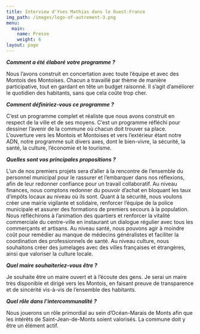 ```yaml
---
title: Interview d'Yves Mathias dans le Ouest-France
img_path: /images/logo-of-autrement-3.png
menu:
  main:
    name: Presse
    weight: 6
layout: page
---
```

***Comment a été élaboré votre programme ?***



Nous l’avons construit en concertation avec toute l’équipe et avec des Montois des Montoises. Chacun a travaillé par thème de manière participative, tout en gardant en tête un budget raisonné. Il s’agit d’améliorer le quotidien des habitants, sans que cela coûte trop cher.



***Comment définiriez-vous ce programme ?***



C’est un programme complet et réaliste que nous avons construit en respect de la ville et de ses moyens. C’est un programme réfléchi pour dessiner l’avenir de la commune où chacun doit trouver sa place. L’ouverture vers les Montois et Montoises et vers l’extérieur étant notre ADN, notre programme suit divers axes, dont le bien-vivre, la sécurité, la santé, la culture, l’économie et le tourisme.



***Quelles sont vos principales propositions ?***



L’un de nos premiers projets sera d’aller à la rencontre de l’ensemble du personnel municipal pour le rassurer et l’embarquer dans nos réflexions, afin de leur redonner confiance pour un travail collaboratif. Au niveau finances, nous comptons redonner du pouvoir d’achat en bloquant les taux d’impôts locaux au niveau où ils sont. Quant à la sécurité, nous voulons créer une mairie vigilante et solidaire, renforcer l’équipe de la police municipale et assurer des formations de premiers secours à la population. Nous réfléchirons à l’animation des quartiers et renforcer la vitalité commerciale du centre-ville en instaurant un dialogue régulier avec tous les commerçants et artisans. Au niveau santé, nous pouvons agir à moindre coût pour remédier au manque de médecins généralistes et faciliter la coordination des professionnels de santé. Au niveau culture, nous souhaitons créer des jumelages avec des villes françaises et étrangères, ainsi que valoriser la culture locale.



***Quel maire souhaiteriez-vous être ?***



Je souhaite être un maire ouvert et à l’écoute des gens. Je serai un maire très disponible et dirigé vers les Montois, en faisant preuve de transparence et de sincérité vis-à-vis de l’ensemble des habitants.



***Quel rôle dans l’intercommunalité ?***



Nous jouerons un rôle primordial au sein d’Océan-Marais de Monts afin que les intérêts de Saint-Jean-de-Monts soient valorisés. La commune doit y être un élément actif.
